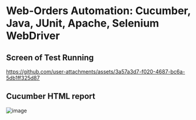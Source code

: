 # Web-Orders Automation: Cucumber, Java, JUnit, Apache, Selenium WebDriver
## Screen of Test Running 
https://github.com/user-attachments/assets/3a57a3d7-f020-4687-bc6a-5db1ff325d87
## Cucumber HTML report
![image](https://github.com/user-attachments/assets/8de1f5d6-eb05-4b8a-9690-94a806d876ed)



